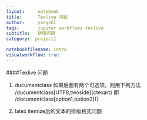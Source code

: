 ```yaml
---
layout:     notebook
title:      Texlive 问题
author:     yangzhl
tags: 		jupyter workflows texlive
subtitle:   排版问题
category:  project1

notebookfilename: intro
visualworkflow: true
---
```

####Texlive 问题
1. ducumentclass 如果后面有两个可选项，则用下列方法
/ducumentclass[UTF8,twoside]{ctexart}
即 /documentclass[option1,option2]{}

2. latex itemize后的文本的排版格式问题 

